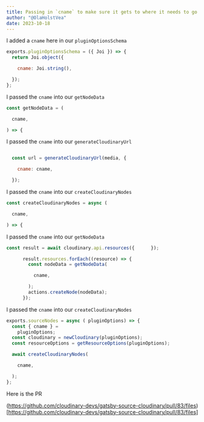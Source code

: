 ```yaml
---
title: Passing in `cname` to make sure it gets to where it needs to go
author: "@OlaHolstVea"
date: 2023-10-18
---
```


I added a `cname` here in our `pluginOptionsSchema`

```js
exports.pluginOptionsSchema = ({ Joi }) => {
  return Joi.object({

    cname: Joi.string(),

  });
};
```

I passed the `cname` into our `getNodeData`

```js
const getNodeData = (

  cname,

) => {
```


I passed the `cname` into our `generateCloudinaryUrl`

```js

  const url = generateCloudinaryUrl(media, {

    cname: cname,

  });
```

I passed the `cname` into our `createCloudinaryNodes`

```js
const createCloudinaryNodes = async (

  cname,

) => {
```

I passed the `cname` into our `getNodeData`

```js
const result = await cloudinary.api.resources({      });

      result.resources.forEach((resource) => {
        const nodeData = getNodeData(

          cname,

        );
        actions.createNode(nodeData);
      });

```

I passed the `cname` into our `createCloudinaryNodes`

```js
exports.sourceNodes = async ( pluginOptions) => {
  const { cname } =
    pluginOptions;
  const cloudinary = newCloudinary(pluginOptions);
  const resourceOptions = getResourceOptions(pluginOptions);

  await createCloudinaryNodes(

    cname,

  );
};

```

Here is the PR

(https://github.com/cloudinary-devs/gatsby-source-cloudinary/pull/83/files)[https://github.com/cloudinary-devs/gatsby-source-cloudinary/pull/83/files]